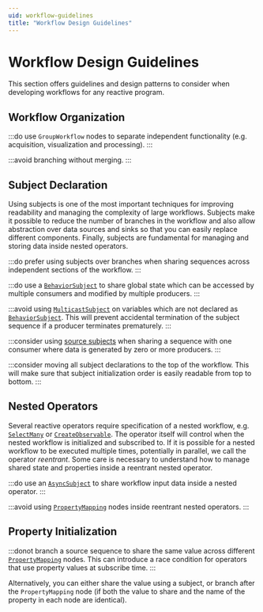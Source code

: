 ```yaml
---
uid: workflow-guidelines
title: "Workflow Design Guidelines" 
---
```


# Workflow Design Guidelines

This section offers guidelines and design patterns to consider when developing workflows for any reactive program.

## Workflow Organization

:::do
use `GroupWorkflow` nodes to separate independent functionality (e.g. acquisition, visualization and processing).
:::

:::avoid
branching without merging.
:::

## Subject Declaration

Using subjects is one of the most important techniques for improving readability and managing the complexity of large workflows. Subjects make it possible to reduce the number of branches in the workflow and also allow abstraction over data sources and sinks so that you can easily replace different components. Finally, subjects are fundamental for managing and storing data inside nested operators.

:::do
prefer using subjects over branches when sharing sequences across independent sections of the workflow.
:::

:::do
use a [`BehaviorSubject`](xref:Bonsai.Reactive.BehaviorSubject) to share global state which can be accessed by multiple consumers and modified by multiple producers.
::: 

:::avoid
using [`MulticastSubject`](xref:Bonsai.Reactive.MulticastSubject) on variables which are not declared as [`BehaviorSubject`](xref:Bonsai.Reactive.BehaviorSubject). This will prevent accidental termination of the subject sequence if a producer terminates prematurely.
:::

:::consider
using [source subjects](xref:subjects#source-subjects) when sharing a sequence with one consumer where data is generated by zero or more producers.
:::

:::consider
moving all subject declarations to the top of the workflow. This will make sure that subject initialization order is easily readable from top to bottom.
:::

## Nested Operators

Several reactive operators require specification of a nested workflow, e.g. [`SelectMany`](xref:Bonsai.Reactive.SelectMany) or [`CreateObservable`](xref:Bonsai.Reactive.CreateObservable). The operator itself will control when the nested workflow is initialized and subscribed to. If it is possible for a nested workflow to be executed multiple times, potentially in parallel, we call the operator *reentrant*. Some care is necessary to understand how to manage shared state and properties inside a reentrant nested operator.

:::do
use an [`AsyncSubject`](xref:Bonsai.Reactive.AsyncSubject) to share workflow input data inside a nested operator.
:::

:::avoid
using [`PropertyMapping`](xref:Bonsai.Expressions.PropertyMappingBuilder) nodes inside reentrant nested operators.
:::

## Property Initialization

:::donot
branch a source sequence to share the same value across different [`PropertyMapping`](xref:Bonsai.Expressions.PropertyMappingBuilder) nodes. This can introduce a race condition for operators that use property values at subscribe time.
:::

Alternatively, you can either share the value using a subject, or branch after the `PropertyMapping` node (if both the value to share and the name of the property in each node are identical).
